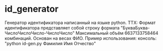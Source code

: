 # id_generator
Генератор идентификатора написанный на языке python. 
ТТХ:
    Формат идентификатора представляет собой строку формата "БукваБуква-ЧислоЧислоЧисло-ЧислоЧисло"
    Максимальный объём 6637133758464 комбинаций.
    Основан на весах ФИО.
Пример использования: консоль: "python id-gen.py Фамилия Имя Отчество"